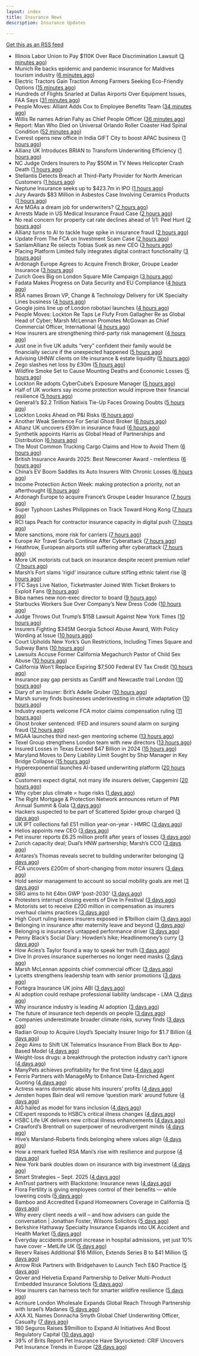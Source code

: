 ```yaml
---
layout: index
title: Insurance News
description: Insurance Updates

---
```


[Get this as an RSS feed](/insurance.rss)

<!-- news_marker starts -->
- Illinois Labor Union to Pay $110K Over Race Discrimination Lawsuit ([3 minutes ago](https://www.insurancejournal.com/news/midwest/2025/09/22/840126.htm))
- Munich Re backs epidemic and pandemic insurance for Maldives tourism industry ([6 minutes ago](https://www.reinsurancene.ws/munich-re-backs-epidemic-and-pandemic-insurance-for-maldives-tourism-industry/))
- Electric Tractors Gain Traction Among Farmers Seeking Eco-Friendly Options ([15 minutes ago](https://www.insurancejournal.com/news/midwest/2025/09/22/840121.htm))
- Hundreds of Flights Snarled at Dallas Airports Over Equipment Issues, FAA Says ([31 minutes ago](https://www.insurancejournal.com/news/southcentral/2025/09/22/840118.htm))
- People Moves: Alliant Adds Cox to Employee Benefits Team ([34 minutes ago](https://www.insurancejournal.com/news/southcentral/2025/09/22/840115.htm))
- Willis Re names Adrian Fahy as Chief People Officer ([36 minutes ago](https://www.reinsurancene.ws/willis-re-names-adrian-fahy-as-chief-people-officer/))
- Report: Man Who Died on Universal Orlando Roller Coaster Had Spinal Condition ([52 minutes ago](https://www.insurancejournal.com/news/southeast/2025/09/22/840107.htm))
- Everest opens new office in India GIFT City to boost APAC business ([1 hours ago](https://www.reinsurancene.ws/everest-opens-new-office-in-india-gift-city-to-boost-apac-business/))
- Allianz UK Introduces BRIAN to Transform Underwriting Efficiency ([1 hours ago](https://www.insurtechinsights.com/allianz-uk-introduces-brian-to-transform-underwriting-efficiency/))
- NC Judge Orders Insurers to Pay $50M in TV News Helicopter Crash Death ([1 hours ago](https://www.insurancejournal.com/news/southeast/2025/09/22/840095.htm))
- Stellantis Detects Breach at Third-Party Provider for North American Customers ([1 hours ago](https://www.insurancejournal.com/news/national/2025/09/22/840097.htm))
- Neptune Insurance seeks up to $423.7m in IPO ([1 hours ago](https://www.reinsurancene.ws/neptune-insurance-seeks-up-to-423-7m-in-ipo/))
- Jury Awards $83 Million in Asbestos Case Involving Ceramics Products ([1 hours ago](https://www.insurancejournal.com/news/east/2025/09/22/840091.htm))
- Are MGAs a dream job for underwriters? ([2 hours ago](https://www.insurancebusinessmag.com/uk/news/breaking-news/are-mgas-a-dream-job-for-underwriters-550505.aspx))
- Arrests Made in US Medical Insurance Fraud Case ([2 hours ago](https://insurance-edge.net/2025/09/22/arrests-made-in-us-medical-insurance-fraud-case/))
- No real concern for property cat rate declines ahead of 1/1: Peel Hunt ([2 hours ago](https://www.reinsurancene.ws/no-real-concern-for-property-cat-rate-declines-ahead-of-1-1-peel-hunt/))
- Allianz turns to AI to tackle huge spike in insurance fraud ([2 hours ago](https://www.insurancebusinessmag.com/uk/news/breaking-news/allianz-turns-to-ai-to-tackle-huge-spike-in-insurance-fraud-550492.aspx))
- Update From The FCA on Investment Scam Case ([2 hours ago](https://insurance-edge.net/2025/09/22/update-from-the-fca-on-investment-scam-case/))
- SanlamAllianz Re selects Tobias Suek as new CEO ([3 hours ago](https://www.reinsurancene.ws/sanlamallianz-re-selects-tobias-suek-as-new-ceo/))
- Placing Platform Limited fully integrates digital contract functionality ([3 hours ago](https://www.reinsurancene.ws/placing-platform-limited-fully-integrates-digital-contract-functionality/))
- Ardonagh Europe Agrees to Acquire French Broker, Groupe Leader Insurance ([3 hours ago](https://www.insurancejournal.com/news/international/2025/09/22/840087.htm))
- Zurich Goes Big on London Square Mile Campaign ([3 hours ago](https://insurance-edge.net/2025/09/22/zurich-goes-big-on-london-square-mile-campaign/))
- Fadata Makes Progress on Data Security and EU Compliance ([4 hours ago](https://insurance-edge.net/2025/09/22/fadata-makes-progress-on-data-security-and-eu-compliance/))
- RSA names Brown VP, Change & Technology Delivery for UK Specialty Lines business ([4 hours ago](https://www.reinsurancene.ws/rsa-names-brown-vp-change-technology-delivery-for-uk-specialty-lines-business/))
- Google joins line up of London robotaxi launches ([4 hours ago](https://www.insurancebusinessmag.com/uk/news/auto-motor/google-joins-line-up-of-london-robotaxi-launches-550480.aspx))
- People Moves: Lockton Re Taps Le Flufy From Gallagher Re as Global Head of Cyber; Marsh McLennan Promotes McGowan as Chief Commercial Officer, International ([4 hours ago](https://www.insurancejournal.com/news/international/2025/09/22/840026.htm))
- How insurers are strengthening third-party risk management ([4 hours ago](https://www.insurancebusinessmag.com/uk/news/breaking-news/how-insurers-are-strengthening-thirdparty-risk-management-550476.aspx))
- Just one in five UK adults “very” confident their family would be financially secure if the unexpected happened ([5 hours ago](https://ifamagazine.com/just-one-in-five-uk-adults-very-confident-their-family-would-be-financially-secure-if-the-unexpected-happened/))
- Advising UHNW clients on life insurance & estate liquidity ([5 hours ago](https://ifamagazine.com/advising-uhnw-clients-on-life-insurance-estate-liquidity/))
- Zego slashes net loss by £30m ([5 hours ago](https://www.postonline.co.uk/technology/7959075/zego-slashes-net-loss-by-%C2%A330m))
- Wildfire Smoke Set to Cause Mounting Deaths and Economic Losses ([5 hours ago](https://www.insurancejournal.com/news/international/2025/09/22/839965.htm))
- Lockton Re adopts CyberCube’s Exposure Manager ([5 hours ago](https://www.reinsurancene.ws/lockton-re-adopts-cybercubes-exposure-manager/))
- Half of UK workers say income protection would improve their financial resilience ([5 hours ago](https://ifamagazine.com/half-of-uk-workers-say-income-protection-would-improve-their-financial-resilience/))
- Generali’s $2.2 Trillion Natixis Tie-Up Faces Growing Doubts ([5 hours ago](https://www.insurancejournal.com/news/international/2025/09/22/839960.htm))
- Lockton Looks Ahead on P&I Risks ([6 hours ago](https://insurance-edge.net/2025/09/22/lockton-looks-ahead-on-pi-risks/))
- Another Weak Sentence For Serial Ghost Broker ([6 hours ago](https://insurance-edge.net/2025/09/22/another-weak-sentence-for-serial-ghost-broker/))
- Allianz UK uncovers £93m in insurance fraud ([6 hours ago](https://www.postonline.co.uk/news/7959074/allianz-uk-uncovers-%C2%A393m-in-insurance-fraud))
- Synthetik appoints Harris as Global Head of Partnerships and Distribution ([6 hours ago](https://www.reinsurancene.ws/synthetik-appoints-harris-as-global-head-of-partnerships-and-distribution/))
- The Most Common Trucking Cargo Claims and How to Avoid Them ([6 hours ago](https://www.insurancejournal.com/blogs/iat/2025/09/22/839398.htm))
- British Insurance Awards 2025: Best Newcomer Award - rrelentless ([6 hours ago](https://www.postonline.co.uk/market-access/7959017/british-insurance-awards-2025-best-newcomer-award-rrelentless))
- China’s EV Boom Saddles its Auto Insurers With Chronic Losses ([6 hours ago](https://www.insurancejournal.com/news/international/2025/09/22/839949.htm))
- Income Protection Action Week: making protection a priority, not an afterthought ([6 hours ago](https://ifamagazine.com/income-protection-awareness-week-making-protection-a-priority-not-an-afterthought/))
- Ardonagh Europe to acquire France’s Groupe Leader Insurance ([7 hours ago](https://www.insurancebusinessmag.com/uk/news/mergers-acquisitions/ardonagh-europe-to-acquire-frances-groupe-leader-insurance-550451.aspx))
- Super Typhoon Lashes Philippines on Track Toward Hong Kong ([7 hours ago](https://www.insurancejournal.com/news/international/2025/09/22/839940.htm))
- RCI taps Peach for contractor insurance capacity in digital push ([7 hours ago](https://www.insurancebusinessmag.com/uk/news/construction-engineering/rci-taps-peach-for-contractor-insurance-capacity-in-digital-push-550442.aspx))
- More sanctions, more risk for carriers ([7 hours ago](https://www.insurancebusinessmag.com/uk/news/breaking-news/more-sanctions-more-risk-for-carriers-550434.aspx))
- Europe Air Travel Snarls Continue After Cyberattack ([7 hours ago](https://www.insurancejournal.com/news/international/2025/09/22/839936.htm))
- Heathrow, European airports still suffering after cyberattack ([7 hours ago](https://www.insurancebusinessmag.com/uk/news/breaking-news/heathrow-european-airports-still-suffering-after-cyberattack-550421.aspx))
- More UK motorists cut back on insurance despite recent premium relief ([7 hours ago](https://www.insurancebusinessmag.com/uk/news/auto-motor/more-uk-motorists-cut-back-on-insurance-despite-recent-premium-relief-550425.aspx))
- Marsh’s Fort slams ‘rigid’ insurance culture stifling ethnic talent rise ([8 hours ago](https://www.postonline.co.uk/people/7959071/marsh%E2%80%99s-fort-slams-%E2%80%98rigid%E2%80%99-insurance-culture-stifling-ethnic-talent-rise))
- FTC Says Live Nation, Ticketmaster Joined With Ticket Brokers to Exploit Fans ([9 hours ago](https://www.insurancejournal.com/news/national/2025/09/22/839930.htm))
- Biba names new non-exec director to board ([9 hours ago](https://www.postonline.co.uk/news/7959066/biba-names-new-non-exec-director-to-board))
- Starbucks Workers Sue Over Company’s New Dress Code ([10 hours ago](https://www.insurancejournal.com/news/national/2025/09/22/839922.htm))
- Judge Throws Out Trump’s $15B Lawsuit Against New York Times ([10 hours ago](https://www.insurancejournal.com/news/national/2025/09/22/839918.htm))
- Insurers Fighting $345M Georgia School Abuse Award, With Policy Wording at Issue ([10 hours ago](https://www.insurancejournal.com/news/southeast/2025/09/22/839906.htm))
- Court Upholds New York’s Gun Restrictions, Including Times Square and Subway Bans ([10 hours ago](https://www.insurancejournal.com/news/east/2025/09/22/839924.htm))
- Lawsuits Accuse Former California Megachurch Pastor of Child Sex Abuse ([10 hours ago](https://www.insurancejournal.com/news/west/2025/09/22/839882.htm))
- California Won’t Replace Expiring $7,500 Federal EV Tax Credit ([10 hours ago](https://www.insurancejournal.com/news/west/2025/09/22/839889.htm))
- Insurance pay gap persists as Cardiff and Newcastle trail London ([10 hours ago](https://www.postonline.co.uk/people/7958057/insurance-pay-gap-persists-as-cardiff-and-newcastle-trail-london))
- Diary of an Insurer: Brit’s Adelle Gruber ([10 hours ago](https://www.postonline.co.uk/commercial/7957920/diary-of-an-insurer-brit%E2%80%99s-adelle-gruber))
- Marsh survey finds businesses underinvesting in climate adaptation ([10 hours ago](https://www.insurancebusinessmag.com/uk/news/breaking-news/marsh-survey-finds-businesses-underinvesting-in-climate-adaptation-550396.aspx))
- Industry experts welcome FCA motor claims compensation ruling ([11 hours ago](https://www.insurancebusinessmag.com/uk/news/breaking-news/industry-experts-welcome-fca-motor-claims-compensation-ruling-550389.aspx))
- Ghost broker sentenced: IFED and insurers sound alarm on surging fraud ([12 hours ago](https://www.insurancebusinessmag.com/uk/news/breaking-news/ghost-broker-sentenced-ifed-and-insurers-sound-alarm-on-surging-fraud-550387.aspx))
- MGAA launches third next-gen mentoring scheme ([13 hours ago](https://www.insurancebusinessmag.com/uk/news/breaking-news/mgaa-launches-third-nextgen-mentoring-scheme-550386.aspx))
- Texel Group strengthens London team with new directors ([13 hours ago](https://www.insurancebusinessmag.com/uk/news/breaking-news/texel-group-strengthens-london-team-with-new-directors-550385.aspx))
- Insured Losses in Texas Exceed $47 Billion in 2024 ([15 hours ago](https://www.insurancejournal.com/magazines/mag-features/2025/09/22/839638.htm))
- Maryland Moves to Deny Liability Limit Sought by Ship Manager in Key Bridge Collapse ([15 hours ago](https://www.insurancejournal.com/magazines/mag-features/2025/09/22/839637.htm))
- Hyperexponential launches AI-based underwriting platform ([20 hours ago](https://www.dig-in.com/news/hyperexponential-launches-ai-based-underwriting-platform))
- Customers expect digital, not many life insurers deliver, Capgemini ([20 hours ago](https://www.dig-in.com/news/customers-expect-digital-not-many-life-insurers-deliver-capgemini))
- Why cyber plus climate = huge risks ([1 days ago](https://www.insurancebusinessmag.com/uk/news/breaking-news/why-cyber-plus-climate--huge-risks-550427.aspx))
- The Right Mortgage & Protection Network announces return of PMI Annual Summit & Gala ([3 days ago](https://ifamagazine.com/the-right-mortgage-protection-network-announces-return-of-pmi-annual-summit-gala/))
- Hackers suspected to be part of Scattered Spider group charged ([3 days ago](https://www.insurancebusinessmag.com/uk/news/cyber/hackers-suspected-to-be-part-of-scattered-spider-group-charged-550292.aspx))
- UK IPT collections fall £51 million year-on-year - HMRC ([3 days ago](https://www.insurancebusinessmag.com/uk/news/breaking-news/uk-ipt-collections-fall-51-million-yearonyear--hmrc-550290.aspx))
- Helios appoints new CEO ([3 days ago](https://www.insurancebusinessmag.com/uk/news/breaking-news/helios-appoints-new-ceo-550289.aspx))
- Pet insurer reports £6.25 million profit after years of losses ([3 days ago](https://www.insurancebusinessmag.com/uk/news/breaking-news/pet-insurer-reports-6-25-million-profit-after-years-of-losses-550288.aspx))
- Zurich capacity deal; Dual’s HNW partnership; Marsh’s CCO ([3 days ago](https://www.postonline.co.uk/news/7959062/zurich-capacity-deal-dual%E2%80%99s-hnw-partnership-marsh%E2%80%99s-cco))
- Antares’s Thomas reveals secret to building underwriter belonging ([3 days ago](https://www.postonline.co.uk/people/7959059/antares%E2%80%99s-thomas-reveals-secret-to-building-underwriter-belonging))
- FCA uncovers £200m of short-changing from motor insurers ([3 days ago](https://www.postonline.co.uk/news/7959067/fca-uncovers-%C2%A3200m-of-short-changing-from-motor-insurers))
- Hold senior management to account so social mobility goals are met ([3 days ago](https://www.postonline.co.uk/news/7959058/hold-senior-management-to-account-so-social-mobility-goals-are-met))
- SRG aims to hit £4bn GWP ‘post-2030’ ([3 days ago](https://www.postonline.co.uk/broker/7959060/srg-aims-to-hit-%C2%A34bn-gwp-%E2%80%98post-2030%E2%80%99))
- Protesters interrupt closing events of Dive In Festival ([3 days ago](https://www.postonline.co.uk/lloyd%E2%80%99slondon/7959065/protesters-interrupt-closing-events-of-dive-in-festival))
- Motorists set to receive £200 million in compensation as insurers overhaul claims practices ([3 days ago](https://www.insurancebusinessmag.com/uk/news/auto-motor/motorists-set-to-receive-200-million-in-compensation-as-insurers-overhaul-claims-practices-550282.aspx))
- High Court ruling leaves insurers exposed in $1billion claim ([3 days ago](https://www.insurancebusinessmag.com/uk/news/breaking-news/high-court-ruling-leaves-insurers-exposed-in-1billion-claim-550311.aspx))
- Belonging in insurance after maternity leave and beyond ([3 days ago](https://www.postonline.co.uk/claims/7958185/belonging-in-insurance-after-maternity-leave-and-beyond))
- Belonging is insurance’s untapped performance driver ([3 days ago](https://www.postonline.co.uk/broker/7958271/belonging-is-insurance%E2%80%99s-untapped-performance-driver))
- Penny Black’s Social Diary: Howden’s hike; Headlinemoney’s curry ([3 days ago](https://www.postonline.co.uk/people/7958898/penny-black%E2%80%99s-social-diary-howden%E2%80%99s-hike-headlinemoney%E2%80%99s-curry))
- How Acies’s Taylor found a way to speak her truth ([3 days ago](https://www.postonline.co.uk/commercial/7958176/how-acies%E2%80%99s-taylor-found-a-way-to-speak-her-truth))
- Dive In proves insurance superheroes no longer need masks ([3 days ago](https://www.postonline.co.uk/people/7958972/dive-in-proves-insurance-superheroes-no-longer-need-masks))
- Marsh McLennan appoints chief commercial officer ([3 days ago](https://www.insurancebusinessmag.com/uk/news/breaking-news/marsh-mclennan-appoints-chief-commercial-officer-550241.aspx))
- Lycetts strengthens leadership team with senior promotions ([3 days ago](https://www.insurancebusinessmag.com/uk/news/breaking-news/lycetts-strengthens-leadership-team-with-senior-promotions-550240.aspx))
- Fortegra Insurance UK joins ABI ([3 days ago](https://www.insurancebusinessmag.com/uk/news/breaking-news/fortegra-insurance-uk-joins-abi-550238.aspx))
- AI adoption could reshape professional liability landscape - LMA ([3 days ago](https://www.insurancebusinessmag.com/uk/news/professional-liability/ai-adoption-could-reshape-professional-liability-landscape--lma-550237.aspx))
- Why insurance industry is leading AI adoption ([3 days ago](https://www.dig-in.com/opinion/why-insurance-industry-is-leading-ai-adoption))
- The future of insurance tech depends on people ([3 days ago](https://www.dig-in.com/opinion/the-future-of-insurance-tech-depends-on-people))
- Companies underestimate broader climate risks, survey finds ([3 days ago](https://www.dig-in.com/articles/companies-underestimate-broader-climate-risks-survey-finds))
- Radian Group to Acquire Lloyd’s Specialty Insurer Inigo for $1.7 Billion ([4 days ago](https://www.insurtechinsights.com/radian-group-to-acquire-lloyds-specialty-insurer-inigo-for-1-7-billion/))
- Zego Aims to Shift UK Telematics Insurance From Black Box to App-Based Model ([4 days ago](https://thefintechtimes.com/zego-aims-to-shift-uk-telematics-insurance-from-black-box-to-app-based-model/))
- Weight-loss drugs: a breakthrough the protection industry can’t ignore ([4 days ago](https://ifamagazine.com/weight-loss-drugs-a-breakthrough-the-protection-industry-cant-ignore/))
- ManyPets achieves profitability for the first time ([4 days ago](https://www.postonline.co.uk/personal/7959057/manypets-achieves-profitability-for-the-first-time))
- Fenris Partners with ManageMy to Enhance Data-Enriched Agent Quoting ([4 days ago](https://www.insurtechinsights.com/fenris-partners-with-managemy-to-enhance-data-enriched-agent-quoting/))
- Actress warns domestic abuse hits insurers’ profits ([4 days ago](https://www.postonline.co.uk/news/7959054/actress-warns-domestic-abuse-hits-insurers%E2%80%99-profits))
- Jensten hopes Bain deal will remove ‘question mark’ around future ([4 days ago](https://www.postonline.co.uk/broker/7959052/jensten-hopes-bain-deal-will-remove-%E2%80%98question-mark%E2%80%99-around-future))
- AIG hailed as model for trans inclusion ([4 days ago](https://www.postonline.co.uk/people/7959056/aig-hailed-as-model-for-trans-inclusion))
- CIExpert responds to HSBC’s critical illness changes ([4 days ago](https://ifamagazine.com/ciexpert-responds-to-hsbcs-critical-illness-changes/))
- HSBC Life UK delivers new critical illness enhancements ([4 days ago](https://ifamagazine.com/hsbc-life-uk-delivers-new-critical-illness-enhancements/))
- Crawford’s Brentnall on superpower of neurodivergent minds ([4 days ago](https://www.postonline.co.uk/claims/7958194/crawford%E2%80%99s-brentnall-on-superpower-of-neurodivergent-minds))
- Hive’s Marsland-Roberts finds belonging where values align ([4 days ago](https://www.postonline.co.uk/people/7958147/hive%E2%80%99s-marsland-roberts-finds-belonging-where-values-align))
- How a remark fuelled RSA Mani’s rise with resilience and purpose ([4 days ago](https://www.postonline.co.uk/commercial/7958173/how-a-racist-remark-fuelled-rsa-mani%E2%80%99s-rise-with-resilience-and-purpose))
- New York bank doubles down on insurance with big investment ([4 days ago](https://www.dig-in.com/news/new-york-bank-doubles-down-on-insurance-with-big-investment))
- Smart Strategies – Sept. 2025 ([4 days ago](https://www.dig-in.com/news/smart-insurance-strategies-sept-2025))
- AmTrust partners with Blackstone: Insurance news ([4 days ago](https://www.dig-in.com/news/amtrust-partners-with-blackstone-insurance-news))
- Flora Fertility is giving  employees  control of their benefits — while  lowering costs ([5 days ago](https://www.dig-in.com/news/flora-fertility-introduces-individual-fertility-benefits))
- Bamboo and Accredited Expand Homeowners Coverage in California ([5 days ago](https://www.insurtechinsights.com/bamboo-and-accredited-expand-homeowners-coverage-in-california/))
- Why every client needs a will – and how advisers can guide the conversation | Jonathan Foster, Wilsons Solicitors ([5 days ago](https://ifamagazine.com/why-every-client-needs-a-will-and-how-advisers-can-guide-the-conversation-jonathan-foster-wilsons-solicitors/))
- Berkshire Hathaway Specialty Insurance Expands into UK Accident and Health Market ([5 days ago](https://www.insurtechinsights.com/berkshire-hathaway-specialty-insurance-expands-into-uk-accident-and-health-market/))
- Everyday accidents prompt increase in hospital admissions, yet just 10% have cover – MetLife UK ([5 days ago](https://ifamagazine.com/everyday-accidents-prompt-increase-in-hospital-admissions-yet-just-10-have-cover/))
- Reserv Raises Additional $16 Million, Extends Series B to $41 Million ([5 days ago](https://www.insurtechinsights.com/reserv-raises-additional-16-million-extends-series-b-to-41-million/))
- Arrow Risk Partners with Bridgehaven to Launch Tech E&O Practice ([5 days ago](https://www.insurtechinsights.com/arrow-risk-partners-with-bridgehaven-to-launch-tech-eo-practice/))
- Qover and Helvetia Expand Partnership to Deliver Multi-Product Embedded Insurance Solutions ([5 days ago](https://www.insurtechinsights.com/qover-and-helvetia-expand-partnership-to-deliver-multi-product-embedded-insurance-solutions/))
- How insurers can harness tech for smarter wildfire resilience ([5 days ago](https://www.dig-in.com/opinion/how-insurers-can-harness-tech-for-smarter-wildfire-resilience))
- Acrisure London Wholesale Expands Global Reach Through Partnership with Israel’s Madanes ([5 days ago](https://www.insurtechinsights.com/acrisure-london-wholesale-expands-global-reach-through-partnership-with-israels-madanes/))
- AXA XL Names Donnacha Smyth Global Chief Underwriting Officer, Casualty ([7 days ago](https://www.insurtechinsights.com/axa-xl-names-donnacha-smyth-global-chief-underwriting-officer-casualty/))
- 180 Seguros Raises $9million to Expand AI Initiatives And Boost Regulatory Capital ([10 days ago](https://thefintechtimes.com/180-seguros-raises-9m-to-expand-ai-initiatives-and-boost-regulatory-capital/))
- 39% of Brits Report Pet Insurance Have Skyrocketed: CRIF Uncovers Pet Insurance Trends in Europe ([28 days ago](https://thefintechtimes.com/39-of-brits-report-pet-insurance-have-skyrocketed-crif-uncovers-pet-insurance-trends-in-europe/))

<!-- news_marker ends -->